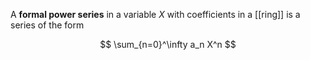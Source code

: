 A **formal power series** in a variable $X$ with coefficients in a [[ring]] is a series of the form

$$
\sum_{n=0}^\infty a_n X^n
$$